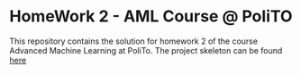 # HomeWork 2 - AML Course @ PoliTO
This repository contains the solution for homework 2 of the course Advanced Machine Learning at PoliTo.
The project skeleton can be found [here](https://colab.research.google.com/drive/14xCV5WEXQaaaenwdqs_ynaHn8ZmvL61X)
